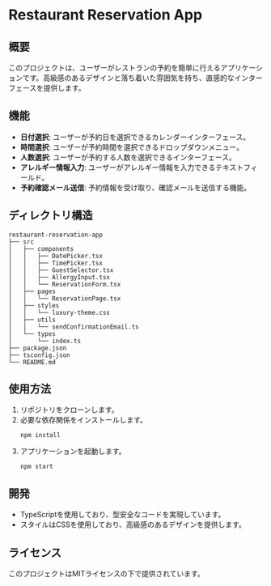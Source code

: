 # Restaurant Reservation App

## 概要
このプロジェクトは、ユーザーがレストランの予約を簡単に行えるアプリケーションです。高級感のあるデザインと落ち着いた雰囲気を持ち、直感的なインターフェースを提供します。

## 機能
- **日付選択**: ユーザーが予約日を選択できるカレンダーインターフェース。
- **時間選択**: ユーザーが予約時間を選択できるドロップダウンメニュー。
- **人数選択**: ユーザーが予約する人数を選択できるインターフェース。
- **アレルギー情報入力**: ユーザーがアレルギー情報を入力できるテキストフィールド。
- **予約確認メール送信**: 予約情報を受け取り、確認メールを送信する機能。

## ディレクトリ構造
```
restaurant-reservation-app
├── src
│   ├── components
│   │   ├── DatePicker.tsx
│   │   ├── TimePicker.tsx
│   │   ├── GuestSelector.tsx
│   │   ├── AllergyInput.tsx
│   │   └── ReservationForm.tsx
│   ├── pages
│   │   └── ReservationPage.tsx
│   ├── styles
│   │   └── luxury-theme.css
│   ├── utils
│   │   └── sendConfirmationEmail.ts
│   └── types
│       └── index.ts
├── package.json
├── tsconfig.json
└── README.md
```

## 使用方法
1. リポジトリをクローンします。
2. 必要な依存関係をインストールします。
   ```
   npm install
   ```
3. アプリケーションを起動します。
   ```
   npm start
   ```

## 開発
- TypeScriptを使用しており、型安全なコードを実現しています。
- スタイルはCSSを使用しており、高級感のあるデザインを提供します。

## ライセンス
このプロジェクトはMITライセンスの下で提供されています。